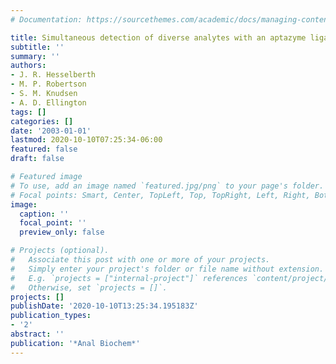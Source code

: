```yaml
---
# Documentation: https://sourcethemes.com/academic/docs/managing-content/

title: Simultaneous detection of diverse analytes with an aptazyme ligase array
subtitle: ''
summary: ''
authors:
- J. R. Hesselberth
- M. P. Robertson
- S. M. Knudsen
- A. D. Ellington
tags: []
categories: []
date: '2003-01-01'
lastmod: 2020-10-10T07:25:34-06:00
featured: false
draft: false

# Featured image
# To use, add an image named `featured.jpg/png` to your page's folder.
# Focal points: Smart, Center, TopLeft, Top, TopRight, Left, Right, BottomLeft, Bottom, BottomRight.
image:
  caption: ''
  focal_point: ''
  preview_only: false

# Projects (optional).
#   Associate this post with one or more of your projects.
#   Simply enter your project's folder or file name without extension.
#   E.g. `projects = ["internal-project"]` references `content/project/deep-learning/index.md`.
#   Otherwise, set `projects = []`.
projects: []
publishDate: '2020-10-10T13:25:34.195183Z'
publication_types:
- '2'
abstract: ''
publication: '*Anal Biochem*'
---
```


